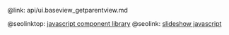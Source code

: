 @link: api/ui.baseview_getparentview.md

@seolinktop: [javascript component library](https://webix.com)
@seolink: [slideshow javascript](https://webix.com/widget/carousel/)